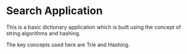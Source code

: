 # Search Application

This is a basic dictionary application which is built using the concept of string algorithms and hashing.

The key concepts used here are Trie and Hashing.
